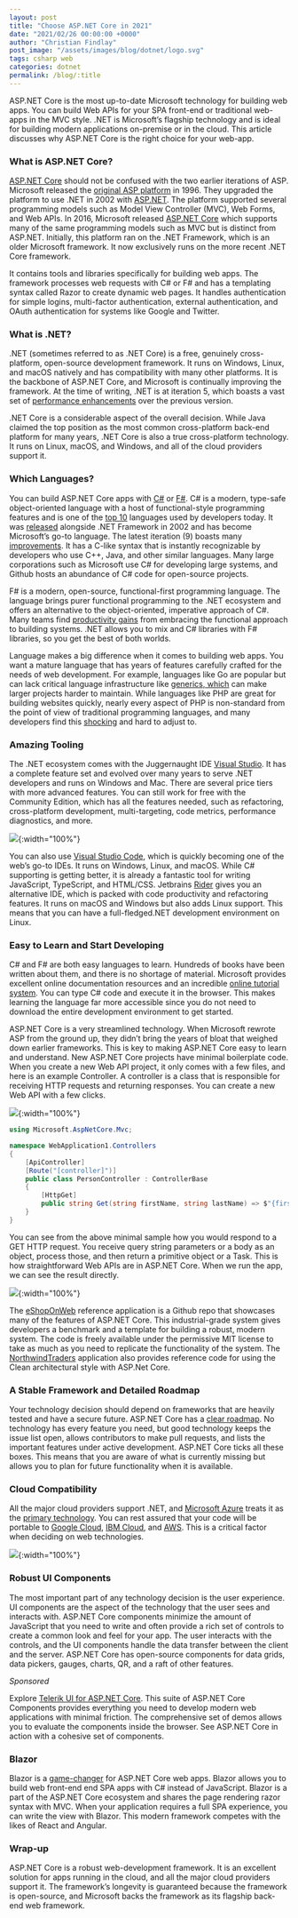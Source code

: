 ```yaml
---
layout: post
title: "Choose ASP.NET Core in 2021"
date: "2021/02/26 00:00:00 +0000"
author: "Christian Findlay"
post_image: "/assets/images/blog/dotnet/logo.svg"
tags: csharp web
categories: dotnet
permalink: /blog/:title
---
```


ASP.NET Core is the most up-to-date Microsoft technology for building web apps. You can build Web APIs for your SPA front-end or traditional web-apps in the MVC style. .NET is Microsoft’s flagship technology and is ideal for building modern applications on-premise or in the cloud. This article discusses why ASP.NET Core is the right choice for your web-app.

### What is ASP.NET Core?

[ASP.NET Core](https://docs.microsoft.com/en-us/aspnet/core/fundamentals/?tabs=windows&view=aspnetcore-5.0) should not be confused with the two earlier iterations of ASP. Microsoft released the [original ASP platform](https://en.wikipedia.org/wiki/Active_Server_Pages) in 1996. They upgraded the platform to use .NET in 2002 with [ASP.NET](https://en.wikipedia.org/wiki/ASP.NET). The platform supported several programming models such as Model View Controller (MVC), Web Forms, and Web APIs. In 2016, Microsoft released [ASP.NET Core](https://en.wikipedia.org/wiki/ASP.NET_Core) which supports many of the same programming models such as MVC but is distinct from ASP.NET. Initially, this platform ran on the .NET Framework, which is an older Microsoft framework. It now exclusively runs on the more recent .NET Core framework.

It contains tools and libraries specifically for building web apps. The framework processes web requests with C# or F# and has a templating syntax called Razor to create dynamic web pages. It handles authentication for simple logins, multi-factor authentication, external authentication, and OAuth authentication for systems like Google and Twitter.

### What is .NET?

.NET (sometimes referred to as .NET Core) is a free, genuinely cross-platform, open-source development framework. It runs on Windows, Linux, and macOS natively and has compatibility with many other platforms. It is the backbone of ASP.NET Core, and Microsoft is continually improving the framework. At the time of writing, .NET is at iteration 5, which boasts a vast set of [performance enhancements](https://devblogs.microsoft.com/dotnet/performance-improvements-in-net-5/) over the previous version.

.NET Core is a considerable aspect of the overall decision. While Java claimed the top position as the most common cross-platform back-end platform for many years, .NET Core is also a true cross-platform technology. It runs on Linux, macOS, and Windows, and all of the cloud providers support it.

### Which Languages?

You can build ASP.NET Core apps with [C#](https://docs.microsoft.com/en-us/dotnet/csharp/getting-started/) or [F#](https://fsharp.org/). C# is a modern, type-safe object-oriented language with a host of functional-style programming features and is one of the [top 10](https://www.jetbrains.com/lp/devecosystem-2019/) languages used by developers today. It was [released](https://en.wikipedia.org/wiki/C_Sharp_(programming_language)#History) alongside .NET Framework in 2002 and has become Microsoft’s go-to language. The latest iteration (9) boasts many [improvements](https://docs.microsoft.com/en-us/dotnet/csharp/whats-new/csharp-9). It has a C-like syntax that is instantly recognizable by developers who use C++, Java, and other similar languages. Many large corporations such as Microsoft use C# for developing large systems, and Github hosts an abundance of C# code for open-source projects.

F# is a modern, open-source, functional-first programming language. The language brings purer functional programming to the .NET ecosystem and offers an alternative to the object-oriented, imperative approach of C#. Many teams find [productivity gains](https://fsharp.org/testimonials/) from embracing the functional approach to building systems. .NET allows you to mix and C# libraries with F# libraries, so you get the best of both worlds.  

Language makes a big difference when it comes to building web apps. You want a mature language that has years of features carefully crafted for the needs of web development. For example, languages like Go are popular but can lack critical language infrastructure like [generics, which](https://medium.com/hackernoon/why-go-doesnt-have-generics-b40ef9e69833) can make larger projects harder to maintain. While languages like PHP are great for building websites quickly, nearly every aspect of PHP is non-standard from the point of view of traditional programming languages, and many developers find this [shocking](https://eev.ee/2012/04/09/php-a-fractal-of-bad-design/) and hard to adjust to.

### Amazing Tooling

The .NET ecosystem comes with the Juggernaught IDE [Visual Studio](https://visualstudio.microsoft.com/). It has a complete feature set and evolved over many years to serve .NET developers and runs on Windows and Mac. There are several price tiers with more advanced features. You can still work for free with the Community Edition, which has all the features needed, such as refactoring, cross-platform development, multi-targeting, code metrics, performance diagnostics, and more.

![](/assets/images/blog/dotnet/vs.png){:width="100%"}

You can also use [Visual Studio Code](https://code.visualstudio.com/), which is quickly becoming one of the web’s go-to IDEs. It runs on Windows, Linux, and macOS. While C# supporting is getting better, it is already a fantastic tool for writing JavaScript, TypeScript, and HTML/CSS. Jetbrains [Rider](https://www.jetbrains.com/rider/) gives you an alternative IDE, which is packed with code productivity and refactoring features. It runs on macOS and Windows but also adds Linux support. This means that you can have a full-fledged.NET development environment on Linux.

### Easy to Learn and Start Developing

C# and F# are both easy languages to learn. Hundreds of books have been written about them, and there is no shortage of material. Microsoft provides excellent online documentation resources and an incredible [online tutorial system](https://docs.microsoft.com/en-us/dotnet/csharp/tutorials/). You can type C# code and execute it in the browser. This makes learning the language far more accessible since you do not need to download the entire development environment to get started.

ASP.NET Core is a very streamlined technology. When Microsoft rewrote ASP from the ground up, they didn’t bring the years of bloat that weighed down earlier frameworks. This is key to making ASP.NET Core easy to learn and understand. New ASP.NET Core projects have minimal boilerplate code. When you create a new Web API project, it only comes with a few files, and here is an example Controller. A controller is a class that is responsible for receiving HTTP requests and returning responses. You can create a new Web API with a few clicks.

![](/assets/images/blog/dotnet/createnew.png){:width="100%"}

```csharp
using Microsoft.AspNetCore.Mvc;

namespace WebApplication1.Controllers
{
    [ApiController]
    [Route("[controller]")]
    public class PersonController : ControllerBase
    {
        [HttpGet]
        public string Get(string firstName, string lastName) => $"{firstName} {lastName}";
    }
}
```

You can see from the above minimal sample how you would respond to a GET HTTP request. You receive query string parameters or a body as an object, process those, and then return a primitive object or a Task. This is how straightforward Web APIs are in ASP.NET Core. When we run the app, we can see the result directly.

![](/assets/images/blog/dotnet/browser.png){:width="100%"}

The [eShopOnWeb](https://github.com/dotnet-architecture/eShopOnWeb) reference application is a Github repo that showcases many of the features of ASP.NET Core. This industrial-grade system gives developers a benchmark and a template for building a robust, modern system. The code is freely available under the permissive MIT license to take as much as you need to replicate the functionality of the system. The [NorthwindTraders](https://github.com/jasontaylordev/NorthwindTraders) application also provides reference code for using the Clean architectural style with ASP.Net Core.

### A Stable Framework and Detailed Roadmap

Your technology decision should depend on frameworks that are heavily tested and have a secure future. ASP.NET Core has a [clear roadmap](https://github.com/dotnet/aspnetcore/issues/27883). No technology has every feature you need, but good technology keeps the issue list open, allows contributors to make pull requests, and lists the important features under active development. ASP.NET Core ticks all these boxes. This means that you are aware of what is currently missing but allows you to plan for future functionality when it is available.

### Cloud Compatibility

All the major cloud providers support .NET, and [Microsoft Azure](https://azure.microsoft.com/en-us/) treats it as the [primary technology](https://azure.microsoft.com/en-au/develop/net/). You can rest assured that your code will be portable to [Google Cloud](https://cloud.google.com/dotnet), [IBM Cloud](https://cloud.ibm.com/docs/cloud-foundry?topic=cloud-foundry-getting_started-dotnet), and [AWS](https://aws.amazon.com/developer/language/net/?whats-new-dotnet.sort-by=item.additionalFields.postDateTime&whats-new-dotnet.sort-order=desc). This is a critical factor when deciding on web technologies.

![](/assets/images/blog/dotnet/table.png){:width="100%"}

### Robust UI Components

The most important part of any technology decision is the user experience. UI components are the aspect of the technology that the user sees and interacts with. ASP.NET Core components minimize the amount of JavaScript that you need to write and often provide a rich set of controls to create a common look and feel for your app. The user interacts with the controls, and the UI components handle the data transfer between the client and the server. ASP.NET Core has open-source components for data grids, data pickers, gauges, charts, QR, and a raft of other features.

_Sponsored_

Explore [Telerik UI for ASP.NET Core](https://www.telerik.com/aspnet-core-ui?utm_source=findlay-blog&utm_medium=cpm&utm_campaign=core-awareness-product-feb21). This suite of ASP.NET Core Components provides everything you need to develop modern web applications with minimal friction. The comprehensive set of demos allows you to evaluate the components inside the browser. See ASP.NET Core in action with a cohesive set of components.

### Blazor

Blazor is a [game-changer](/blazor-vs-traditional-web-apps/) for ASP.NET Core web apps. Blazor allows you to build web front-end end SPA apps with C# instead of JavaScript. Blazor is a part of the ASP.NET Core ecosystem and shares the page rendering razor syntax with MVC. When your application requires a full SPA experience, you can write the view with Blazor. This modern framework competes with the likes of React and Angular.

### Wrap-up

ASP.NET Core is a robust web-development framework. It is an excellent solution for apps running in the cloud, and all the major cloud providers support it. The framework’s longevity is guaranteed because the framework is open-source, and Microsoft backs the framework as its flagship back-end web framework.